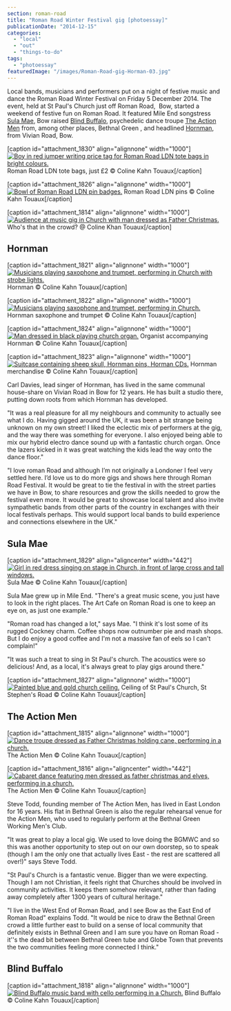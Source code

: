 ```yaml
---
section: roman-road
title: "Roman Road Winter Festival gig [photoessay]"
publicationDate: "2014-12-15"
categories: 
  - "local"
  - "out"
  - "things-to-do"
tags: 
  - "photoessay"
featuredImage: "/images/Roman-Road-gig-Horman-03.jpg"
---
```


Local bands, musicians and performers put on a night of festive music and dance the Roman Road Winter Festival on Friday 5 December 2014. The event, held at St Paul's Church just off Roman Road,  Bow, started a weekend of festive fun on Roman Road. It featured Mile End songstress [Sula Mae](https://www.sulamaemusic.com/ "Sula Mae website page"), Bow raised [Blind Buffalo](https://www.facebook.com/blindbuffalotrio "Blind Buffalo Facebook page"), psychedelic dance troupe [The Action Men](https://www.facebook.com/TheActionMen "The Action Men facebook page") from, among other places, Bethnal Green , and headlined [Hornman](https://www.hornman.co.uk/ "Hornman website"), from Vivian Road, Bow.

\[caption id="attachment\_1830" align="alignnone" width="1000"\][![Boy in red jumper writing price tag for Roman Road LDN tote bags in bright colours.](/images/Roman-Road-gig-tote-bags.jpg)](https://romanroadlondon.com/wp-content/uploads/2014/12/Roman-Road-gig-tote-bags.jpg) Roman Road LDN tote bags, just £2 © Coline Kahn Touaux\[/caption\]

\[caption id="attachment\_1826" align="alignnone" width="1000"\][![Bowl of Roman Road LDN pin badges.](/images/Roman-Road-gig-RoRd-pins.jpg)](https://romanroadlondon.com/wp-content/uploads/2014/12/Roman-Road-gig-RoRd-pins.jpg) Roman Road LDN pins © Coline Kahn Touaux\[/caption\]

\[caption id="attachment\_1814" align="alignnone" width="1000"\][![Audience at music gig in Church with man dressed as Father Christmas.](/images/Roman-Road-audience-father-christmas.jpg)](https://romanroadlondon.com/wp-content/uploads/2014/12/Roman-Road-audience-father-christmas.jpg) Who's that in the crowd? @ Coline Khan Touaux\[/caption\]

## **Hornman**

\[caption id="attachment\_1821" align="alignnone" width="1000"\][![Musicians playing saxophone and trumpet, performing in Church with strobe lights.](/images/Roman-Road-gig-Horman-02.jpg)](https://romanroadlondon.com/wp-content/uploads/2014/12/Roman-Road-gig-Horman-02.jpg) Hornman © Coline Kahn Touaux\[/caption\]

\[caption id="attachment\_1822" align="alignnone" width="1000"\][![Musicians playing saxophone and trumpet, performing in Church.](/images/Roman-Road-gig-Horman-03.jpg)](https://romanroadlondon.com/wp-content/uploads/2014/12/Roman-Road-gig-Horman-03.jpg) Hornman saxophone and trumpet © Coline Kahn Touaux\[/caption\]

\[caption id="attachment\_1824" align="alignnone" width="1000"\][![Man dressed in black playing church organ.](/images/Roman-Road-gig-organ-player.jpg)](https://romanroadlondon.com/wp-content/uploads/2014/12/Roman-Road-gig-organ-player.jpg) Organist accompanying Hornman © Coline Kahn Touaux\[/caption\]

\[caption id="attachment\_1823" align="alignnone" width="1000"\][![Suitcase containing sheep skull, Hornman pins, Horman CDs.](/images/Roman-Road-gig-Hornman.jpg)](https://romanroadlondon.com/wp-content/uploads/2014/12/Roman-Road-gig-Hornman.jpg) Hornman merchandise © Coline Kahn Touaux\[/caption\]

Carl Davies, lead singer of Hornman, has lived in the same communal house-share on Vivian Road in Bow for 12 years. He has built a studio there, putting down roots from which Hornman has developed.

"It was a real pleasure for all my neighbours and community to actually see what I do. Having gigged around the UK, it was been a bit strange being unknown on my own street! I liked the eclectic mix of performers at the gig, and the way there was something for everyone. I also enjoyed being able to mix our hybrid electro dance sound up with a fantastic church organ. Once the lazers kicked in it was great watching the kids lead the way onto the dance floor."

"I love roman Road and although I’m not originally a Londoner I feel very settled here. I’d love us to do more gigs and shows here through Roman Road Festival. It would be great to tie the festival in with the street parties we have in Bow, to share resources and grow the skills needed to grow the festival even more. It would be great to showcase local talent and also invite sympathetic bands from other parts of the country in exchanges with their local festivals perhaps. This would support local bands to build experience and connections elsewhere in the UK."

## **Sula Mae**

\[caption id="attachment\_1829" align="aligncenter" width="442"\][![Girl in red dress singing on stage in Church, in front of large cross and tall windows.](/images/Roman-Road-gig-Sula-Mae.jpg)](https://romanroadlondon.com/wp-content/uploads/2014/12/Roman-Road-gig-Sula-Mae.jpg) Sula Mae © Coline Kahn Touaux\[/caption\]

Sula Mae grew up in Mile End. "There's a great music scene, you just have to look in the right places. The Art Cafe on Roman Road is one to keep an eye on, as just one example."

"Roman road has changed a lot," says Mae. "I think it's lost some of its rugged Cockney charm. Coffee shops now outnumber pie and mash shops. But I do enjoy a good coffee and I'm not a massive fan of eels so I can't complain!"

"It was such a treat to sing in St Paul's church. The acoustics were so delicious! And, as a local, it's always great to play gigs around there."

\[caption id="attachment\_1827" align="alignnone" width="1000"\][![Painted blue and gold church ceiling.](/images/Roman-Road-gig-St-Pauls-ceiling.jpg)](https://romanroadlondon.com/wp-content/uploads/2014/12/Roman-Road-gig-St-Pauls-ceiling.jpg) Ceiling of St Paul's Church, St Stephen's Road © Coline Kahn Touaux\[/caption\]

## **The Action Men**

\[caption id="attachment\_1815" align="alignnone" width="1000"\][![Dance troupe dressed as Father Christmas holding cane, performing in a church.](/images/Roman-Road-gig-Action-Men-01.jpg)](https://romanroadlondon.com/wp-content/uploads/2014/12/Roman-Road-gig-Action-Men-01.jpg) The Action Men © Coline Kahn Touaux\[/caption\]

\[caption id="attachment\_1816" align="aligncenter" width="442"\][![Cabaret dance featuring men dressed as father christmas and elves, performing in a church.](/images/Roman-Road-gig-Action-Men-02.jpg)](https://romanroadlondon.com/wp-content/uploads/2014/12/Roman-Road-gig-Action-Men-02.jpg) The Action Men © Coline Kahn Touaux\[/caption\]

Steve Todd, founding member of The Action Men, has lived in East London for 16 years. His flat in Bethnal Green is also the regular rehearsal venue for the Action Men, who used to regularly perform at the Bethnal Green Working Men's Club.

"It was great to play a local gig. We used to love doing the BGMWC and so this was another opportunity to step out on our own doorstep, so to speak (though I am the only one that actually lives East - the rest are scattered all over!)" says Steve Todd.

"St Paul's Church is a fantastic venue. Bigger than we were expecting. Though I am not Christian, it feels right that Churches should be involved in community activities. It keeps them somehow relevant, rather than fading away completely after 1300 years of cultural heritage."

"I live in the West End of Roman Road, and I see Bow as the East End of Roman Road" explains Todd. "It would be nice to draw the Bethnal Green crowd a little further east to build on a sense of local community that definitely exists in Bethnal Green and I am sure you have on Roman Road - it''s the dead bit between Bethnal Green tube and Globe Town that prevents the two communities feeling more connected I think."

## **Blind Buffalo**

\[caption id="attachment\_1818" align="alignnone" width="1000"\][![Blind Buffalo music band with cello performing in a Church.](/images/Roman-Road-gig-Blind-Buffalo.jpg)](https://romanroadlondon.com/wp-content/uploads/2014/12/Roman-Road-gig-Blind-Buffalo.jpg) Blind Buffalo © Coline Kahn Touaux\[/caption\]

